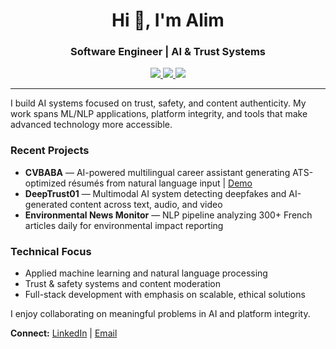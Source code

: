 <h1 align="center">Hi 👋, I'm Alim</h1>
<h3 align="center">Software Engineer | AI & Trust Systems</h3>

<p align="center">
  <a href="https://www.linkedin.com/in/ialim" target="_blank">
    <img src="https://img.shields.io/badge/LinkedIn-ialim-0077B5?style=flat&logo=linkedin&logoColor=white" />
  </a>
  <a href="https://twitter.com/ialim01" target="_blank">
    <img src="https://img.shields.io/badge/Twitter-@ialim01-1DA1F2?style=flat&logo=twitter&logoColor=white" />
  </a>
  <a href="mailto:i.alim0229@gmail.com">
    <img src="https://img.shields.io/badge/Email-Contact-green?style=flat&logo=gmail&logoColor=white" />
  </a>
</p>

---

I build AI systems focused on trust, safety, and content authenticity. My work spans ML/NLP applications, platform integrity, and tools that make advanced technology more accessible.

### Recent Projects
- **CVBABA** — AI-powered multilingual career assistant generating ATS-optimized résumés from natural language input | [Demo](https://youtu.be/qBWWaCel7dI)
- **DeepTrust01** — Multimodal AI system detecting deepfakes and AI-generated content across text, audio, and video
- **Environmental News Monitor** — NLP pipeline analyzing 300+ French articles daily for environmental impact reporting

### Technical Focus
- Applied machine learning and natural language processing
- Trust & safety systems and content moderation
- Full-stack development with emphasis on scalable, ethical solutions

I enjoy collaborating on meaningful problems in AI and platform integrity.

**Connect:** [LinkedIn](https://www.linkedin.com/in/ialim) | [Email](mailto:i.alim0229@gmail.com)
